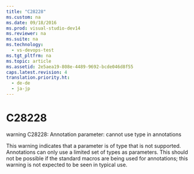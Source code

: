 ```yaml
---
title: "C28228"
ms.custom: na
ms.date: 09/18/2016
ms.prod: visual-studio-dev14
ms.reviewer: na
ms.suite: na
ms.technology: 
  - vs-devops-test
ms.tgt_pltfrm: na
ms.topic: article
ms.assetid: 2e5aea19-808e-4489-9692-bcde046d8f55
caps.latest.revision: 4
translation.priority.ht: 
  - de-de
  - ja-jp
---
```

# C28228
warning C28228: Annotation parameter: cannot use type in annotations  
  
 This warning indicates that a parameter is of type that is not supported. Annotations can only use a limited set of types as parameters. This should not be possible if the standard macros are being used for annotations; this warning is not expected to be seen in typical use.
